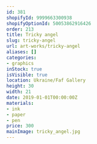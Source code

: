 ```yaml
---
id: 381
shopifyId: 9999663300938
shopifyOptionId: 50053862916426
order: 213
title: Tricky angel
slug: tricky-angel
url: art-works/tricky-angel
aliases: []
categories:
- graphics
inStock: true
isVisible: true
location: Ukraine/Faf Gallery
height: 30
width: 21
date: 2019-01-01T00:00:00Z
materials:
- ink
- paper
- pen
price: 300
mainImage: tricky_angel.jpg
---
```

